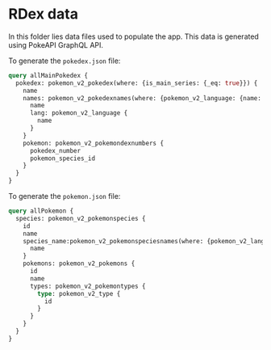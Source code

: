 # RDex data

In this folder lies data files used to populate the app. This data is
generated using PokeAPI GraphQL API.

To generate the `pokedex.json` file:

```graphql
query allMainPokedex {
  pokedex: pokemon_v2_pokedex(where: {is_main_series: {_eq: true}}) {
    name
    names: pokemon_v2_pokedexnames(where: {pokemon_v2_language: {name: {_eq: "en"}}}) {
      name
      lang: pokemon_v2_language {
        name
      }
    }
    pokemon: pokemon_v2_pokemondexnumbers {
      pokedex_number
      pokemon_species_id
    }
  }
}
```

To generate the `pokemon.json` file:

```graphql
query allPokemon {
  species: pokemon_v2_pokemonspecies {
    id
    name
    species_name:pokemon_v2_pokemonspeciesnames(where: {pokemon_v2_language: {name: {_eq: "en"}}}) {
      name
    }
    pokemons: pokemon_v2_pokemons {
      id
      name
      types: pokemon_v2_pokemontypes {
        type: pokemon_v2_type {
          id
        }
      }
    }
  }
}
```
